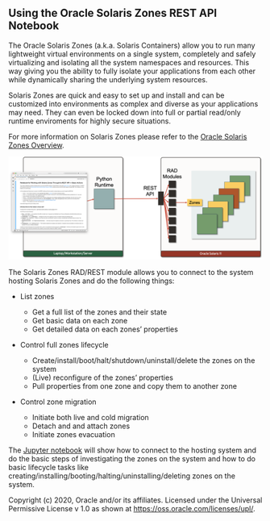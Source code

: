 ## Using the Oracle Solaris Zones REST API Notebook

The Oracle Solaris Zones (a.k.a. Solaris Containers) allow you to run many lightweight virtual environments on a single system, completely and safely virtualizing and isolating all the system namespaces and resources. This way giving you the ability to fully isolate your applications from each other while dynamically sharing the underlying system resources. 

Solaris Zones are quick and easy to set up and install and can be customized into environments as complex and diverse as your applications may need. They can even be locked down into full or partial read/only runtime enviroments for highly secure situations.

For more information on Solaris Zones please refer to the [Oracle Solaris Zones Overview](https://docs.oracle.com/cd/E37838_01/html/E61037/zonesoverview.html).

![Compliance_REST_API_Jupyter](../Images/Zones_REST_API_Jupyter.png)

The Solaris Zones RAD/REST module allows you to connect to the system hosting Solaris Zones and do the following things:

- List zones
  
  - Get a full list of the zones and their state
  - Get basic data on each zone
  - Get detailed data on each zones’ properties
  
- Control full zones lifecycle
  
  - Create/install/boot/halt/shutdown/uninstall/delete the zones on the system
  - (Live) reconfigure of the zones’ properties 
  - Pull properties from one zone and copy them to another zone
  
- Control zone migration

  - Initiate both live and cold migration
  - Detach and and attach zones
  - Initiate zones evacuation


The [Jupyter notebook](rad_rest_zones_basic.ipynb) will show how to connect to the hosting system and do the basic steps of investigating the zones on the system and how to do basic lifecycle tasks like creating/installing/booting/halting/uninstalling/deleting zones on the system.

Copyright (c) 2020, Oracle and/or its affiliates. Licensed under the Universal Permissive License v 1.0 as shown at <https://oss.oracle.com/licenses/upl/>.
